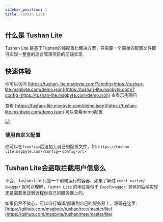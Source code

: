 ```yaml
---
sidebar_position: 1
title: Tushan Lite
---
```


## 什么是 Tushan Lite

Tushan Lite 是基于Tushan的纯配置化解决方案，只需要一个简单的配置文件即可实现一整套的后台管理项目的前端实现.

## 快速体验

你可以访问 [https://tushan-lite.msgbyte.com/?config=https://tushan-lite.msgbyte.com/demo.json](https://tushan-lite.msgbyte.com/?config=https://tushan-lite.msgbyte.com/demo.json) 查看示例项目

查看 [https://tushan-lite.msgbyte.com/demo.json](https://tushan-lite.msgbyte.com/demo.json) 可以查看demo配置

![](/img/docs/misc/tushan-lite.png)

### 使用自定义配置

你可以在`?config=`后追加上自己的配置文件，如: `https://tushan-lite.msgbyte.com/?config=<config-url>`

## Tushan Lite会盗取拦截用户信息么

不会，Tushan Lite 只是一个前端运行的容器，如果了解过 `react native`/ `Swagger` 就可以理解，`Tushan Lite` 的地位类似于 `Expo`/`Swagger`, 具体的后端实现还是需要发送到远程你自己的服务器上的。

如果仍然不放心，可以自行编译/部署到自己的服务器上。源码在这里: [https://github.com/msgbyte/tushan/tree/master/lite](https://github.com/msgbyte/tushan/tree/master/lite)
